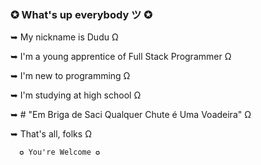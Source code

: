 ### ✪ What's up everybody ツ ✪

➥ My nickname is Dudu Ω

➥ I'm a young apprentice of Full Stack Programmer Ω

➥ I'm new to programming Ω

➥ I'm studying at high school Ω

➥ # "Em Briga de Saci Qualquer Chute é Uma Voadeira" Ω

➥ That's all, folks Ω

      ✪ You're Welcome ✪
